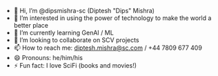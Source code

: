 - 👋 Hi, I’m @dipsmishra-sc (Diptesh "Dips" Mishra)
- 👀 I’m interested in using the power of technology to make the world a better place
- 🌱 I’m currently learning GenAI / ML
- 💞️ I’m looking to collaborate on SCV projects
- 📫 How to reach me: diptesh.mishra@sc.com / +44 7809 677 409
- 😄 Pronouns: he/him/his
- ⚡ Fun fact: I love SciFi (books and movies!)

<!---
dipsmishra-sc/dipsmishra-sc is a ✨ special ✨ repository because its `README.md` (this file) appears on your GitHub profile.
You can click the Preview link to take a look at your changes.
--->
